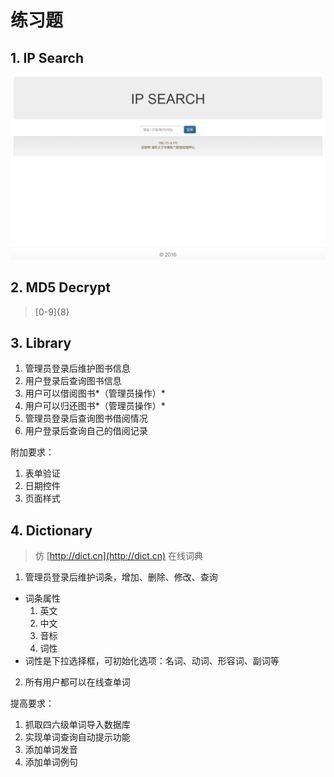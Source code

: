 # 练习题

## 1. IP Search

![IP Decrypt](../image/javaee/ip.png)

## 2. MD5 Decrypt

> [0-9]{8}

## 3. Library
1. 管理员登录后维护图书信息
2. 用户登录后查询图书信息
3. 用户可以借阅图书*（管理员操作）*
4. 用户可以归还图书*（管理员操作）*
5. 管理员登录后查询图书借阅情况
6. 用户登录后查询自己的借阅记录

附加要求：
1. 表单验证
2. 日期控件
2. 页面样式

## 4. Dictionary

> 仿 [http://dict.cn](http://dict.cn) 在线词典

1. 管理员登录后维护词条，增加、删除、修改、查询
  - 词条属性
    1. 英文
    2. 中文
    3. 音标
    4. 词性
  - 词性是下拉选择框，可初始化选项：名词、动词、形容词、副词等
2. 所有用户都可以在线查单词

提高要求：
1. 抓取四六级单词导入数据库
2. 实现单词查询自动提示功能
3. 添加单词发音
3. 添加单词例句


















